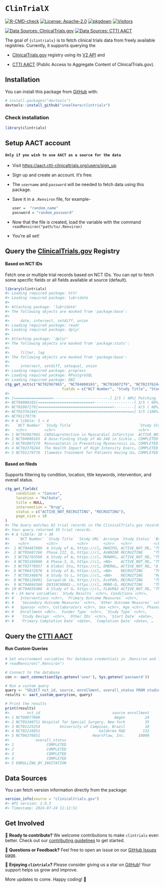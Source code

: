 
<!-- README.md is generated from README.Rmd. Please edit that file -->

# `ClinTrialX`

<!-- badges: start -->

[![R-CMD-check](https://github.com/ineelhere/clintrialx/actions/workflows/R-CMD-check.yaml/badge.svg)](https://github.com/ineelhere/clintrialx/actions/workflows/R-CMD-check.yaml)
[![License:
Apache-2.0](https://img.shields.io/badge/license-Apache--2.0-blue.svg)](https://opensource.org/licenses/Apache-2.0)
[![pkgdown](https://img.shields.io/badge/pkgdown-docs-blue.svg)](https://ineelhere.github.io/clintrialx/)
[![Visitors](https://api.visitorbadge.io/api/visitors?path=https%3A%2F%2Fgithub.com%2Fineelhere%2Fclintrialx&label=Visitors&labelColor=%23f47373&countColor=%2337d67a&style=flat&labelStyle=upper)](https://github.com/ineelhere/clintrialx)

[![Data Sources:
ClinicalTrials.gov](https://img.shields.io/badge/Data_Sources-ClinicalTrials.gov-blue)](https://clinicaltrials.gov/data-api/api)
[![Data Sources: CTTI
AACT](https://img.shields.io/badge/Data_Sources-CTTI%20AACT%20-purple)](https://aact.ctti-clinicaltrials.org/)

<!-- badges: end -->

The goal of `{clintrialx}` is to fetch clinical trials data from freely
available registries. Currently, it supports querying the

- [ClinicalTrials.gov](https://clinicaltrials.gov/) registry using its
  [V2 API](https://clinicaltrials.gov/data-api/api) and

- [CTTI AACT](https://aact.ctti-clinicaltrials.org/) (Public Access to
  Aggregate Content of ClinicalTrials.gov).

## Installation

You can install this package from
[GitHub](https://github.com/ineelhere/clintrialx) with:

``` r
# install.packages("devtools")
devtools::install_github("ineelhere/clintrialx")
```

### Check installation

``` r
library(clintrialx)
```

## Setup AACT account

#### `Only if you wish to use AACT as a source for the data`

- Visit <https://aact.ctti-clinicaltrials.org/users/sign_up>

- Sign up and create an account. It’s free.

- The `username` and `password` will be needed to fetch data using this
  package.

- Save it in a `.Renviron` file, for example-

  ``` r
  user =  "random_name"
  password = "random_password"
  ```

- Now that the file is created, load the variable with the command
  `readRenviron("path/to/.Renviron)`

- You’re all set!

## Query the [ClinicalTrials.gov](https://clinicaltrials.gov/) Registry

#### Based on NCT IDs

Fetch one or multiple trial records based on NCT IDs. You can opt to
fetch some specific fields or all fields available at source (default).

``` r
library(clintrialx)
#> Loading required package: httr
#> Loading required package: lubridate
#> 
#> Attaching package: 'lubridate'
#> The following objects are masked from 'package:base':
#> 
#>     date, intersect, setdiff, union
#> Loading required package: readr
#> Loading required package: dplyr
#> 
#> Attaching package: 'dplyr'
#> The following objects are masked from 'package:stats':
#> 
#>     filter, lag
#> The following objects are masked from 'package:base':
#> 
#>     intersect, setdiff, setequal, union
#> Loading required package: progress
#> Loading required package: RPostgreSQL
#> Loading required package: DBI
ctg_get_nct(c("NCT02967965", "NCT04000165", "NCT01007279", "NCT02376244", "NCT01179776"),
                          fields = c("NCT Number", "Study Title", "Study Status", "Sponsor"))
#> 
#> [=================>--------------------------] 2/5 ( 40%) Fetching
#> NCT04000165[=========================>------------------] 3/5 ( 60%) Fetching
#> NCT01007279[==================================>---------] 4/5 ( 80%) Fetching
#> NCT02376244[============================================] 5/5 (100%) Fetching
#> NCT01179776
#> # A tibble: 5 × 4
#>   `NCT Number` `Study Title`                              `Study Status` Sponsor
#>   <chr>        <chr>                                      <chr>          <chr>  
#> 1 NCT02967965  CARdioprotection in Myocardial Infarction  ACTIVE_NOT_RE… EZUS-L…
#> 2 NCT04000165  A Dose-Finding Study of AG-348 in Sickle … COMPLETED      Nation…
#> 3 NCT01007279  Rosuvastatin in Preventing Myonecrosis in… COMPLETED      Univer…
#> 4 NCT02376244  The Health Impact of High Intensity Exerc… COMPLETED      Liverp…
#> 5 NCT01179776  Ilomedin Treatment for Patients Having Un… COMPLETED      Thromb…
```

#### Based on fileds

Supports filtering by condition, location, title keywords, intervention,
and overall status.

``` r
ctg_get_fields(
     condition = "Cancer",
     location = "Kolkata",
     title = NULL,
     intervention = "Drug",
     status = c("ACTIVE_NOT_RECRUITING", "RECRUITING"),
     page_size = 10
)
#> The Query matches 82 trial records in the ClinicalTrials.gov records.
#> Your query returned 10 trial records.
#> # A tibble: 10 × 30
#>    `NCT Number` `Study Title` `Study URL` Acronym `Study Status` `Brief Summary`
#>    <chr>        <chr>         <chr>       <chr>   <chr>          <chr>          
#>  1 NCT04487080  A Study of A… https://cl… MARIPO… ACTIVE_NOT_RE… "The purpose o…
#>  2 NCT05687266  Phase III, O… https://cl… AVANZAR RECRUITING     "This is a Pha…
#>  3 NCT02763566  A Study of A… https://cl… MONARC… ACTIVE_NOT_RE… "The main purp…
#>  4 NCT05104866  A Phase-3, O… https://cl… <NA>    ACTIVE_NOT_RE… "The study wil…
#>  5 NCT03778957  A Global Stu… https://cl… EMERAL… ACTIVE_NOT_RE… "A global stud…
#>  6 NCT06472076  A Study of B… https://cl… <NA>    RECRUITING     "The goal of t…
#>  7 NCT05348876  A Study to L… https://cl… <NA>    RECRUITING     "Researchers a…
#>  8 NCT06120491  Saruparib (A… https://cl… EvoPAR… RECRUITING     "The intention…
#>  9 NCT04884360  D9319C00001-… https://cl… MONO-O… RECRUITING     "This is a Pha…
#> 10 NCT04035486  A Study of O… https://cl… FLAURA2 ACTIVE_NOT_RE… "The reason fo…
#> # ℹ 24 more variables: `Study Results` <chr>, Conditions <chr>,
#> #   Interventions <chr>, `Primary Outcome Measures` <chr>,
#> #   `Secondary Outcome Measures` <chr>, `Other Outcome Measures` <chr>,
#> #   Sponsor <chr>, Collaborators <chr>, Sex <chr>, Age <chr>, Phases <chr>,
#> #   Enrollment <dbl>, `Funder Type` <chr>, `Study Type` <chr>,
#> #   `Study Design` <chr>, `Other IDs` <chr>, `Start Date` <date>,
#> #   `Primary Completion Date` <date>, `Completion Date` <date>, …
```

## Query the [CTTI AACT](https://aact.ctti-clinicaltrials.org/)

#### Run Custom Queries

``` r
# Set environment variables for database credentials in .Renviron and load it
# readRenviron(".Renviron")

# Connect to the database
con <- aact_connection(Sys.getenv('user'), Sys.getenv('password'))

# Run a custom query
query <- "SELECT nct_id, source, enrollment, overall_status FROM studies LIMIT 5;"
results <- aact_custom_query(con, query)

# Print the results
print(results)
#>        nct_id                                 source enrollment
#> 1 NCT00977600                                  Amgen         24
#> 2 NCT05340751 Hospital for Special Surgery, New York         35
#> 3 NCT01125254         University of Campinas, Brazil         10
#> 4 NCT02216851                           Galderma R&D        132
#> 5 NCT06376851                        HeartFlow, Inc.      10000
#>            overall_status
#> 1               COMPLETED
#> 2               COMPLETED
#> 3               COMPLETED
#> 4               COMPLETED
#> 5 ENROLLING_BY_INVITATION
```

## Data Sources

You can fetch version information directly from the package:

``` r
version_info(source = "clinicaltrials.gov")
#> API version: 2.0.3
#> Timestamp: 2024-07-24 11:12:51
```

## Get Involved

🚀 **Ready to contribute?** We welcome contributions to make
`clintrialx` even better. Check out our [contributing
guidelines](https://github.com/ineelhere/clintrialx/blob/main/CONTRIBUTING.md)
to get started.

💬 **Questions or Feedback?** Feel free to open an issue on our [GitHub
Issues page](https://github.com/ineelhere/clintrialx/issues).

🌟 **Enjoying `clintrialx`?** Please consider giving us a star on
[GitHub](https://github.com/ineelhere/clintrialx)! Your support helps us
grow and improve.

More updates to come. Happy coding! 🎉
